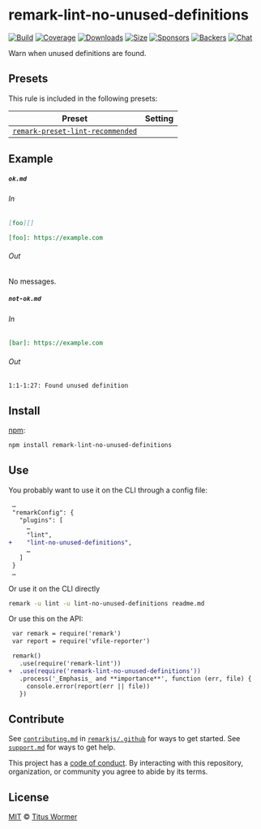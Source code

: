 <!--This file is generated-->

# remark-lint-no-unused-definitions

[![Build][build-badge]][build]
[![Coverage][coverage-badge]][coverage]
[![Downloads][downloads-badge]][downloads]
[![Size][size-badge]][size]
[![Sponsors][sponsors-badge]][collective]
[![Backers][backers-badge]][collective]
[![Chat][chat-badge]][chat]

Warn when unused definitions are found.

## Presets

This rule is included in the following presets:

| Preset | Setting |
| ------ | ------- |
| [`remark-preset-lint-recommended`](https://github.com/remarkjs/remark-lint/tree/master/packages/remark-preset-lint-recommended) |  |

## Example

##### `ok.md`

###### In

```markdown
[foo][]

[foo]: https://example.com
```

###### Out

No messages.

##### `not-ok.md`

###### In

```markdown
[bar]: https://example.com
```

###### Out

```text
1:1-1:27: Found unused definition
```

## Install

[npm][]:

```sh
npm install remark-lint-no-unused-definitions
```

## Use

You probably want to use it on the CLI through a config file:

```diff
 …
 "remarkConfig": {
   "plugins": [
     …
     "lint",
+    "lint-no-unused-definitions",
     …
   ]
 }
 …
```

Or use it on the CLI directly

```sh
remark -u lint -u lint-no-unused-definitions readme.md
```

Or use this on the API:

```diff
 var remark = require('remark')
 var report = require('vfile-reporter')

 remark()
   .use(require('remark-lint'))
+  .use(require('remark-lint-no-unused-definitions'))
   .process('_Emphasis_ and **importance**', function (err, file) {
     console.error(report(err || file))
   })
```

## Contribute

See [`contributing.md`][contributing] in [`remarkjs/.github`][health] for ways
to get started.
See [`support.md`][support] for ways to get help.

This project has a [code of conduct][coc].
By interacting with this repository, organization, or community you agree to
abide by its terms.

## License

[MIT][license] © [Titus Wormer][author]

[build-badge]: https://img.shields.io/travis/remarkjs/remark-lint/master.svg

[build]: https://travis-ci.org/remarkjs/remark-lint

[coverage-badge]: https://img.shields.io/codecov/c/github/remarkjs/remark-lint.svg

[coverage]: https://codecov.io/github/remarkjs/remark-lint

[downloads-badge]: https://img.shields.io/npm/dm/remark-lint-no-unused-definitions.svg

[downloads]: https://www.npmjs.com/package/remark-lint-no-unused-definitions

[size-badge]: https://img.shields.io/bundlephobia/minzip/remark-lint-no-unused-definitions.svg

[size]: https://bundlephobia.com/result?p=remark-lint-no-unused-definitions

[sponsors-badge]: https://opencollective.com/unified/sponsors/badge.svg

[backers-badge]: https://opencollective.com/unified/backers/badge.svg

[collective]: https://opencollective.com/unified

[chat-badge]: https://img.shields.io/badge/chat-spectrum.svg

[chat]: https://spectrum.chat/unified/remark

[npm]: https://docs.npmjs.com/cli/install

[health]: https://github.com/remarkjs/.github

[contributing]: https://github.com/remarkjs/.github/blob/master/contributing.md

[support]: https://github.com/remarkjs/.github/blob/master/support.md

[coc]: https://github.com/remarkjs/.github/blob/master/code-of-conduct.md

[license]: https://github.com/remarkjs/remark-lint/blob/master/license

[author]: https://wooorm.com
